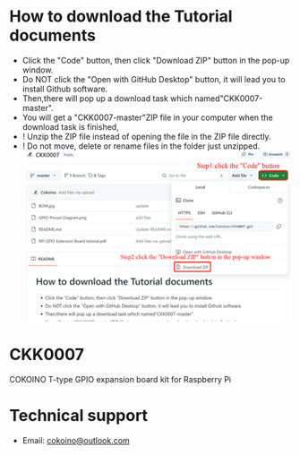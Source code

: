 # How to download the Tutorial documents
- Click the "Code" button, then click "Download ZIP" button in the pop-up window. 
- Do NOT click the "Open with GitHub Desktop" button, it will lead you to install Github software.
- Then,there will pop up a download task which named"CKK0007-master". 
- You will get a "CKK0007-master"ZIP file in your computer when the download task is finished,
- ! Unzip the ZIP file instead of opening the file in the ZIP file directly.
- ! Do not move, delete or rename files in the folder just unzipped.
![Image text](https://github.com/Cokoino/Image/blob/main/CKK0007.png)
# CKK0007
COKOINO T-type GPIO expansion board kit for Raspberry Pi

# Technical support
- Email: cokoino@outlook.com
